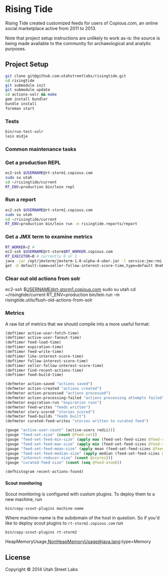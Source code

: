# Rising Tide

Rising Tide created customized feeds for users of Copious.com, an
online social marketplace active from 2011 to 2013.

Note that project setup instructions are unlikely to work as-is: the
source is being made available to the community for archaeological and
analytic purposes.

## Project Setup

```bash
git clone git@github.com:utahstreetlabs/risingtide.git
cd risingtide
git submodule init
git submodule update
cd actions-solr && make
gem install bundler
bundle install
foreman start
```

### Tests

```bash
bin/run-test-solr
lein midje
```


### Common maintenance tasks

### Get a production REPL

```bash
ec2-ssh $USERNAME@rt-storm1.copious.com
sudo su utah
cd ~/risingtide/current
RT_ENV=production bin/lein repl
```

### Run a report

```bash
ec2-ssh $USERNAME@rt-storm1.copious.com
sudo su utah
cd ~/risingtide/current
RT_ENV=production bin/lein run -m risingtide.reports/report
```

### Get a JMX term to examine metrics

```bash
RT_WORKER=2 #
ec2-ssh $USERNAME@rt-storm$RT_WORKER.copious.com
RT_EXECUTOR=0 # currently 0 or 1
java -jar /opt/jmxterm/jmxterm-1.0-alpha-4-uber.jar -l service:jmx:rmi:///jndi/rmi://localhost:1670$RT_EXECUTOR/jmxrmi -n
get -b default:name=seller-follow-interest-score-time,type=default OneMinuteRate
```

### Clear out old actions from solr

ec2-ssh $USERNAME@rt-storm1.copious.com
sudo su utah
cd ~/risingtide/current
RT_ENV=production bin/lein run -m risingtide.utils/flush-old-actions-from-solr

### Metrics

A raw list of metrics that we should compile into a more useful format:

```clj
(deftimer active-user-fetch-time)
(deftimer active-user-fanout-time)
(deftimer feed-load-time)
(deftimer expiration-time)
(deftimer feed-write-time)
(deftimer like-interest-score-time)
(deftimer follow-interest-score-time)
(deftimer seller-follow-interest-score-time)
(deftimer find-recent-actions-time)
(deftimer feed-build-time)

(defmeter action-saved "actions saved")
(defmeter action-created "actions created")
(defmeter action-processed "actions processed")
(defmeter action-processing-failed "actions processing attempts failed")
(defmeter expiration-run "expiration runs")
(defmeter feed-writes "feeds written")
(defmeter story-scored "stories scored")
(defmeter feed-builds "feeds built")
(defmeter curated-feed-writes "stories written to curated feed")

(gauge "active-user-count" (active-users redii))]
(gauge "feed-set-size" (count @feed-set))
(gauge "feed-set-feed-min-size" (apply max (feed-set-feed-sizes @feed-set)))
(gauge "feed-set-feed-max-size" (apply min (feed-set-feed-sizes @feed-set)))
(gauge "feed-set-feed-mean-size" (apply mean (feed-set-feed-sizes @feed-set)))
(gauge "feed-set-feed-median-size" (apply median (feed-set-feed-sizes @feed-set)))
(gauge "interest-reducer-size" (count @scores))]
(gauge "curated-feed-size" (count (seq @feed-atom)))

(defhistogram recent-actions-found)
```

#### Scout monitoring

Scout monitoring is configured with custom plugins. To deploy them to a new machine, run

    bin/copy-scout-plugins machine-name

Where machine-name is the subdomain of the host in question. So if you'd like to deploy scout
plugins to `rt-storm2.copious.com` run

    bin/copy-scout-plugins rt-storm2

HeapMemoryUsage,NonHeapMemoryUsage@java.lang:type=Memory



## License

Copyright © 2014 Utah Street Labs
